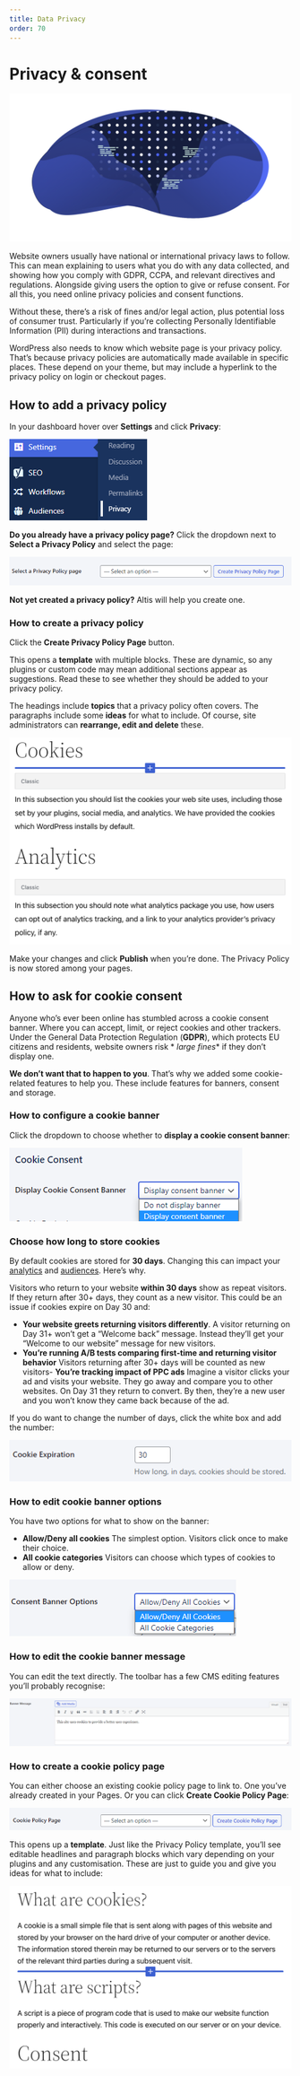 ```yaml
---
title: Data Privacy
order: 70
---
```


# Privacy & consent

![Data Privacy banner](../assets/altis-header-10.png)

Website owners usually have national or international privacy laws to follow. This can mean explaining to users what you do with any
data collected, and showing how you comply with GDPR, CCPA, and relevant directives and regulations. Alongside giving users the
option to give or refuse consent. For all this, you need online privacy policies and consent functions.

Without these, there’s a risk of fines and/or legal action, plus potential loss of consumer trust. Particularly if you’re collecting
Personally Identifiable Information (PII) during interactions and transactions.

WordPress also needs to know which website page is your privacy policy. That’s because privacy policies are automatically made
available in specific places. These depend on your theme, but may include a hyperlink to the privacy policy on login or checkout
pages.

## How to add a privacy policy

In your dashboard hover over **Settings** and click **Privacy**:

![Screenshot of the Settings > Privacy menu](../assets/privacy-consent-image5.png)

**Do you already have a privacy policy page?** Click the dropdown next to **Select a Privacy Policy** and select the page:

![Screenshot of the select a privacy policy page dropdown and create button](../assets/privacy-consent-image6.png)

**Not yet created a privacy policy?** Altis will help you create one.

### How to create a privacy policy

Click the **Create Privacy Policy Page** button.

This opens a **template** with multiple blocks. These are dynamic, so any plugins or custom code may mean additional sections appear
as suggestions. Read these to see whether they should be added to your privacy policy.

The headings include **topics** that a privacy policy often covers. The paragraphs include some **ideas** for what to include. Of
course, site administrators can **rearrange, edit and delete** these.

![Screenshot of provided sample content](../assets/privacy-consent-image8.png)

Make your changes and click **Publish** when you’re done. The Privacy Policy is now stored among your pages.

## How to ask for cookie consent

Anyone who’s ever been online has stumbled across a cookie consent banner. Where you can accept, limit, or reject cookies and other
trackers. Under the General Data Protection Regulation (**GDPR**), which protects EU citizens and residents, website owners risk *
*large fines** if they don’t display one.

**We don’t want that to happen to you**. That’s why we added some cookie-related features to help you. These include features for
banners, consent and storage.

### How to configure a cookie banner

Click the dropdown to choose whether to **display a cookie consent banner**:

![Screenshot of cookie consent dropdown](../assets/privacy-consent-image9.png)

### Choose how long to store cookies

By default cookies are stored for **30 days**. Changing this can impact your [analytics](../personalising-content/insights.md)
and [audiences](../personalising-content/audiences.md). Here’s why.

Visitors who return to your website **within 30 days** show as repeat visitors. If they return after 30+ days, they count as a new
visitor. This could be an issue if cookies expire on Day 30 and:

- **Your website greets returning visitors differently**.
  A visitor returning on Day 31+ won’t get a “Welcome back” message. Instead they’ll get your “Welcome to our website” message for
  new visitors.
- **You’re running A/B tests comparing first-time and returning visitor behavior**
  Visitors returning after 30+ days will be counted as new visitors- **You’re tracking impact of PPC ads**
                                                                     Imagine a visitor clicks your ad and visits your website. They
                                                                     go away and compare you to other websites. On Day 31 they
                                                                     return to convert. By then, they’re a new user and you won’t
                                                                     know they came back because of the ad.

If you do want to change the number of days, click the white box and add the number:

![Screenshot cookie expiration input box](../assets/privacy-consent-image7.png)

### How to edit cookie banner options

You have two options for what to show on the banner:

- **Allow/Deny all cookies**
  The simplest option. Visitors click once to make their choice.
- **All cookie categories**
  Visitors can choose which types of cookies to allow or deny.

![Screenshot of consent banner options](../assets/privacy-consent-image1.png)

### How to edit the cookie banner message

You can edit the text directly. The toolbar has a few CMS editing features you’ll probably recognise:

![Screenshot of banner message edit box](../assets/privacy-consent-image4.png)

### How to create a cookie policy page

You can either choose an existing cookie policy page to link to. One you’ve already created in your Pages. Or you can click **Create
Cookie Policy Page**:

![Screenshot of cookie policy page selector and button](../assets/privacy-consent-image2.png)

This opens up a **template**. Just like the Privacy Policy template, you’ll see editable headlines and paragraph blocks which vary
depending on your plugins and any customisation. These are just to guide you and give you ideas for what to include:

![Screenshot of sample cookie policy text](../assets/privacy-consent-image3.png)

<!-- markdownlint-disable-file MD025 -->
